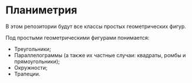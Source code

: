 # Планиметрия
В этом репозитории будут все классы простых геометрических фигур.

Под простыми геометрическими фигурами понимается:
* Треугольники;
* Параллелограммы (а также их частные случаи: квадраты, ромбы и прямоугольники);
* Окружности;
* Трапеции.
